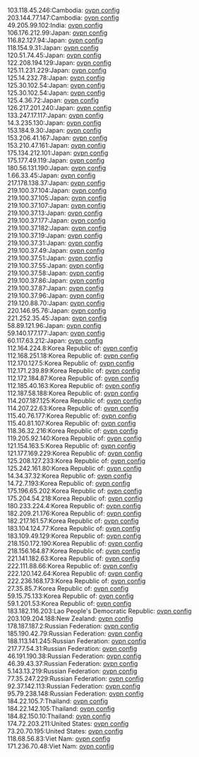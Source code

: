103.118.45.246:Cambodia: [ovpn config](vpn/103_118_45_246.ovpn)  
203.144.77.147:Cambodia: [ovpn config](vpn/203_144_77_147.ovpn)  
49.205.99.102:India: [ovpn config](vpn/49_205_99_102.ovpn)  
106.176.212.99:Japan: [ovpn config](vpn/106_176_212_99.ovpn)  
116.82.127.94:Japan: [ovpn config](vpn/116_82_127_94.ovpn)  
118.154.9.31:Japan: [ovpn config](vpn/118_154_9_31.ovpn)  
120.51.74.45:Japan: [ovpn config](vpn/120_51_74_45.ovpn)  
122.208.194.129:Japan: [ovpn config](vpn/122_208_194_129.ovpn)  
125.11.231.229:Japan: [ovpn config](vpn/125_11_231_229.ovpn)  
125.14.232.78:Japan: [ovpn config](vpn/125_14_232_78.ovpn)  
125.30.102.54:Japan: [ovpn config](vpn/125_30_102_54.ovpn)  
125.30.102.54:Japan: [ovpn config](vpn/125_30_102_54.ovpn)  
125.4.36.72:Japan: [ovpn config](vpn/125_4_36_72.ovpn)  
126.217.201.240:Japan: [ovpn config](vpn/126_217_201_240.ovpn)  
133.247.17.117:Japan: [ovpn config](vpn/133_247_17_117.ovpn)  
14.3.235.130:Japan: [ovpn config](vpn/14_3_235_130.ovpn)  
153.184.9.30:Japan: [ovpn config](vpn/153_184_9_30.ovpn)  
153.206.41.167:Japan: [ovpn config](vpn/153_206_41_167.ovpn)  
153.210.47.161:Japan: [ovpn config](vpn/153_210_47_161.ovpn)  
175.134.212.101:Japan: [ovpn config](vpn/175_134_212_101.ovpn)  
175.177.49.119:Japan: [ovpn config](vpn/175_177_49_119.ovpn)  
180.56.131.190:Japan: [ovpn config](vpn/180_56_131_190.ovpn)  
1.66.33.45:Japan: [ovpn config](vpn/1_66_33_45.ovpn)  
217.178.138.37:Japan: [ovpn config](vpn/217_178_138_37.ovpn)  
219.100.37.104:Japan: [ovpn config](vpn/219_100_37_104.ovpn)  
219.100.37.105:Japan: [ovpn config](vpn/219_100_37_105.ovpn)  
219.100.37.107:Japan: [ovpn config](vpn/219_100_37_107.ovpn)  
219.100.37.13:Japan: [ovpn config](vpn/219_100_37_13.ovpn)  
219.100.37.177:Japan: [ovpn config](vpn/219_100_37_177.ovpn)  
219.100.37.182:Japan: [ovpn config](vpn/219_100_37_182.ovpn)  
219.100.37.19:Japan: [ovpn config](vpn/219_100_37_19.ovpn)  
219.100.37.31:Japan: [ovpn config](vpn/219_100_37_31.ovpn)  
219.100.37.49:Japan: [ovpn config](vpn/219_100_37_49.ovpn)  
219.100.37.51:Japan: [ovpn config](vpn/219_100_37_51.ovpn)  
219.100.37.55:Japan: [ovpn config](vpn/219_100_37_55.ovpn)  
219.100.37.58:Japan: [ovpn config](vpn/219_100_37_58.ovpn)  
219.100.37.86:Japan: [ovpn config](vpn/219_100_37_86.ovpn)  
219.100.37.87:Japan: [ovpn config](vpn/219_100_37_87.ovpn)  
219.100.37.96:Japan: [ovpn config](vpn/219_100_37_96.ovpn)  
219.120.88.70:Japan: [ovpn config](vpn/219_120_88_70.ovpn)  
220.146.95.76:Japan: [ovpn config](vpn/220_146_95_76.ovpn)  
221.252.35.45:Japan: [ovpn config](vpn/221_252_35_45.ovpn)  
58.89.121.96:Japan: [ovpn config](vpn/58_89_121_96.ovpn)  
59.140.177.177:Japan: [ovpn config](vpn/59_140_177_177.ovpn)  
60.117.63.212:Japan: [ovpn config](vpn/60_117_63_212.ovpn)  
112.164.224.8:Korea Republic of: [ovpn config](vpn/112_164_224_8.ovpn)  
112.168.251.18:Korea Republic of: [ovpn config](vpn/112_168_251_18.ovpn)  
112.170.127.5:Korea Republic of: [ovpn config](vpn/112_170_127_5.ovpn)  
112.171.239.89:Korea Republic of: [ovpn config](vpn/112_171_239_89.ovpn)  
112.172.184.87:Korea Republic of: [ovpn config](vpn/112_172_184_87.ovpn)  
112.185.40.163:Korea Republic of: [ovpn config](vpn/112_185_40_163.ovpn)  
112.187.58.188:Korea Republic of: [ovpn config](vpn/112_187_58_188.ovpn)  
114.207.187.125:Korea Republic of: [ovpn config](vpn/114_207_187_125.ovpn)  
114.207.22.63:Korea Republic of: [ovpn config](vpn/114_207_22_63.ovpn)  
115.40.76.177:Korea Republic of: [ovpn config](vpn/115_40_76_177.ovpn)  
115.40.81.107:Korea Republic of: [ovpn config](vpn/115_40_81_107.ovpn)  
118.36.32.216:Korea Republic of: [ovpn config](vpn/118_36_32_216.ovpn)  
119.205.92.140:Korea Republic of: [ovpn config](vpn/119_205_92_140.ovpn)  
121.154.163.5:Korea Republic of: [ovpn config](vpn/121_154_163_5.ovpn)  
121.177.169.229:Korea Republic of: [ovpn config](vpn/121_177_169_229.ovpn)  
125.208.127.233:Korea Republic of: [ovpn config](vpn/125_208_127_233.ovpn)  
125.242.161.80:Korea Republic of: [ovpn config](vpn/125_242_161_80.ovpn)  
14.34.37.32:Korea Republic of: [ovpn config](vpn/14_34_37_32.ovpn)  
14.72.7.193:Korea Republic of: [ovpn config](vpn/14_72_7_193.ovpn)  
175.196.65.202:Korea Republic of: [ovpn config](vpn/175_196_65_202.ovpn)  
175.204.54.218:Korea Republic of: [ovpn config](vpn/175_204_54_218.ovpn)  
180.233.224.4:Korea Republic of: [ovpn config](vpn/180_233_224_4.ovpn)  
182.209.21.176:Korea Republic of: [ovpn config](vpn/182_209_21_176.ovpn)  
182.217.161.57:Korea Republic of: [ovpn config](vpn/182_217_161_57.ovpn)  
183.104.124.77:Korea Republic of: [ovpn config](vpn/183_104_124_77.ovpn)  
183.109.49.129:Korea Republic of: [ovpn config](vpn/183_109_49_129.ovpn)  
218.150.172.190:Korea Republic of: [ovpn config](vpn/218_150_172_190.ovpn)  
218.156.164.87:Korea Republic of: [ovpn config](vpn/218_156_164_87.ovpn)  
221.141.182.63:Korea Republic of: [ovpn config](vpn/221_141_182_63.ovpn)  
222.111.88.66:Korea Republic of: [ovpn config](vpn/222_111_88_66.ovpn)  
222.120.142.64:Korea Republic of: [ovpn config](vpn/222_120_142_64.ovpn)  
222.236.168.173:Korea Republic of: [ovpn config](vpn/222_236_168_173.ovpn)  
27.35.85.7:Korea Republic of: [ovpn config](vpn/27_35_85_7.ovpn)  
59.15.75.133:Korea Republic of: [ovpn config](vpn/59_15_75_133.ovpn)  
59.1.201.53:Korea Republic of: [ovpn config](vpn/59_1_201_53.ovpn)  
183.182.116.203:Lao People's Democratic Republic: [ovpn config](vpn/183_182_116_203.ovpn)  
203.109.204.188:New Zealand: [ovpn config](vpn/203_109_204_188.ovpn)  
178.187.187.2:Russian Federation: [ovpn config](vpn/178_187_187_2.ovpn)  
185.190.42.79:Russian Federation: [ovpn config](vpn/185_190_42_79.ovpn)  
188.113.141.245:Russian Federation: [ovpn config](vpn/188_113_141_245.ovpn)  
217.77.54.31:Russian Federation: [ovpn config](vpn/217_77_54_31.ovpn)  
46.191.190.38:Russian Federation: [ovpn config](vpn/46_191_190_38.ovpn)  
46.39.43.37:Russian Federation: [ovpn config](vpn/46_39_43_37.ovpn)  
5.143.13.219:Russian Federation: [ovpn config](vpn/5_143_13_219.ovpn)  
77.35.247.229:Russian Federation: [ovpn config](vpn/77_35_247_229.ovpn)  
92.37.142.113:Russian Federation: [ovpn config](vpn/92_37_142_113.ovpn)  
95.79.238.148:Russian Federation: [ovpn config](vpn/95_79_238_148.ovpn)  
184.22.105.7:Thailand: [ovpn config](vpn/184_22_105_7.ovpn)  
184.22.142.105:Thailand: [ovpn config](vpn/184_22_142_105.ovpn)  
184.82.150.10:Thailand: [ovpn config](vpn/184_82_150_10.ovpn)  
174.72.203.211:United States: [ovpn config](vpn/174_72_203_211.ovpn)  
73.20.70.195:United States: [ovpn config](vpn/73_20_70_195.ovpn)  
118.68.56.83:Viet Nam: [ovpn config](vpn/118_68_56_83.ovpn)  
171.236.70.48:Viet Nam: [ovpn config](vpn/171_236_70_48.ovpn)  
